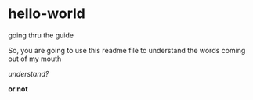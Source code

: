 # hello-world
going thru the guide

So, you are going to use this readme file to understand the words coming out of my mouth

*understand?*

**or not**
